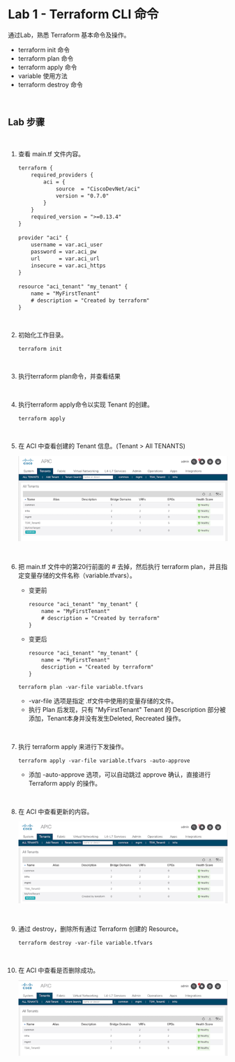 # Lab 1 - Terraform CLI 命令

通过Lab，熟悉 Terraform 基本命令及操作。

- terraform init 命令
- terraform plan 命令
- terraform apply 命令
- variable 使用方法
- terraform destroy 命令

<br>

## Lab 步骤

<br>

1. 查看 main.tf 文件内容。
    ```
    terraform {
        required_providers {
            aci = {
                source  = "CiscoDevNet/aci"
                version = "0.7.0"
            }
        }
        required_version = ">=0.13.4"
    }

    provider "aci" {
        username = var.aci_user
        password = var.aci_pw
        url      = var.aci_url
        insecure = var.aci_https
    }

    resource "aci_tenant" "my_tenant" {
        name = "MyFirstTenant"
        # description = "Created by terraform"
    }
    ```

<br>

2. 初始化工作目录。
    ```
    terraform init
    ```

<br>

3. 执行terraform plan命令，并查看结果


<br>

4. 执行terraform apply命令以实现 Tenant 的创建。
    ```
    terraform apply 
    ```

<br>

5. 在 ACI 中查看创建的 Tenant 信息。(Tenant > All TENANTS)

    ![lab1_1](../images/lab-tf-1/1.png)

<br>

6. 把 main.tf 文件中的第20行前面的 # 去掉，然后执行 terraform plan，并且指定变量存储的文件名称（variable.tfvars）。

    - 变更前
        ```
        resource "aci_tenant" "my_tenant" {
            name = "MyFirstTenant"
            # description = "Created by terraform"
        }
        ```
    - 变更后
        ```
        resource "aci_tenant" "my_tenant" {
            name = "MyFirstTenant"
            description = "Created by terraform"
        }
        ```

    ```
    terraform plan -var-file variable.tfvars
    ```
    - -var-file 选项是指定 .tf文件中使用的变量存储的文件。
    - 执行 Plan 后发现，只有 "MyFirstTenant" Tenant 的 Description 部分被添加，Tenant本身并没有发生Deleted, Recreated 操作。

<br>

7. 执行 terraform apply 来进行下发操作。

    ```
    terraform apply -var-file variable.tfvars -auto-approve
    ```
    - 添加 -auto-approve 选项，可以自动跳过 approve 确认，直接进行 Terraform apply 的操作。

<br>

8. 在 ACI 中查看更新的内容。

    ![lab1_3](../images/lab-tf-1/3.png)

<br>

9. 通过 destroy，删除所有通过 Terraform 创建的 Resource。

    ```
    terraform destroy -var-file variable.tfvars
    ```

<br>

10. 在 ACI 中查看是否删除成功。

    ![lab1_5](../images/lab-tf-1/5.png)
